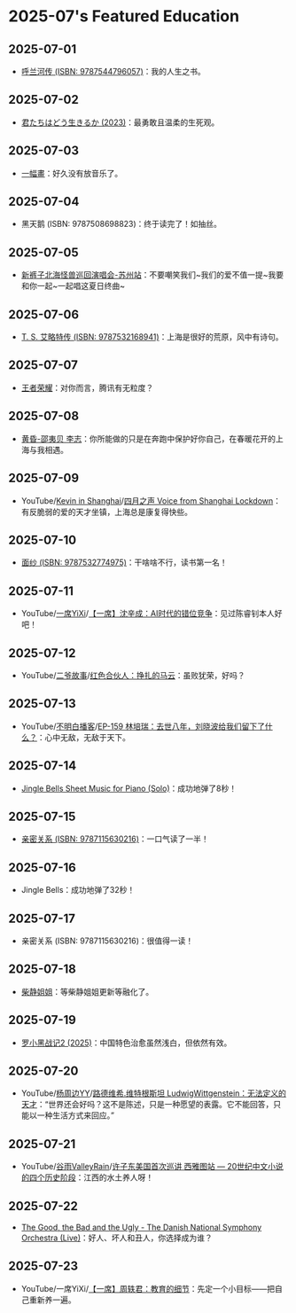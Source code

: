 # 2025-07's Featured Education

## 2025-07-01

- [呼兰河传 (ISBN: 9787544796057)](https://book.douban.com/subject/36350991/)：我的人生之书。

## 2025-07-02

- [君たちはどう生きるか (2023)](https://movie.douban.com/subject/26925611/)：最勇敢且温柔的生死观。

## 2025-07-03

- [一幅畫](https://youtu.be/NVx949129XE)：好久没有放音乐了。

## 2025-07-04

- 黑天鹅 (ISBN: 9787508698823)：终于读完了！如抽丝。

## 2025-07-05

- [新裤子北海怪兽巡回演唱会-苏州站](https://m.weibo.cn/status/5185190751115017)：不要嘲笑我们\~我们的爱不值一提\~我要和你一起\~一起唱这夏日终曲\~

## 2025-07-06

- [T. S. 艾略特传 (ISBN: 9787532168941)](https://book.douban.com/subject/30331839/)：上海是很好的荒原，风中有诗句。

## 2025-07-07

- [王者荣耀](https://pvp.qq.com/)：对你而言，腾讯有无粒度？

## 2025-07-08

- [黄昏-邵夷贝 李志](https://youtu.be/Bt2HimBjcR4)：你所能做的只是在奔跑中保护好你自己，在春暖花开的上海与我相遇。

## 2025-07-09

- YouTube/[Kevin in Shanghai](https://www.youtube.com/@KevininShanghai)/[四月之声 Voice from Shanghai Lockdown](https://youtu.be/38_thLXNHY8)：有反脆弱的爱的天才坐镇，上海总是康复得快些。

## 2025-07-10

- [面纱 (ISBN: 9787532774975)](https://book.douban.com/subject/27091030/)：干啥啥不行，读书第一名！

## 2025-07-11

- YouTube/[一席YiXi](https://www.youtube.com/@yixi2028)/[【一席】沈辛成：AI时代的错位竞争](https://youtu.be/uVjmBVJvP8s)：见过陈睿钊本人好吧！

## 2025-07-12

- YouTube/[二爷故事](https://www.youtube.com/@Tankman2020)/[红色合伙人：挣扎的马云](https://youtu.be/iyVsnPuukeg)：虽败犹荣，好吗？

## 2025-07-13

- YouTube/[不明白播客](https://www.youtube.com/@bumingbai)/[EP-159 林培瑞：去世八年，刘晓波给我们留下了什么？](https://youtu.be/MLvTi3z01vo)：心中无敌，无敌于天下。

## 2025-07-14

- [Jingle Bells Sheet Music for Piano (Solo)](https://musescore.com/caesar/jingle-bells)：成功地弹了8秒！

## 2025-07-15

- [亲密关系 (ISBN: 9787115630216)](https://book.douban.com/subject/36787449/)：一口气读了一半！

## 2025-07-16

- Jingle Bells：成功地弹了32秒！

## 2025-07-17

- 亲密关系 (ISBN: 9787115630216)：很值得一读！

## 2025-07-18

- [柴静姐姐](https://blog.sina.com.cn/s/articlelist_1219548027_0_1.html)：等柴静姐姐更新等融化了。

## 2025-07-19

- [罗小黑战记2 (2025)](https://movie.douban.com/subject/36448279/)：中国特色治愈虽然浅白，但依然有效。

## 2025-07-20

- YouTube/[杨周边YY](https://www.youtube.com/@YY0208)/[路德维希.维特根斯坦 LudwigWittgenstein：无法定义的天才](https://youtu.be/mi7k8tmHGDk)：“世界还会好吗？这不是陈述，只是一种愿望的表露。它不能回答，只能以一种生活方式来回应。”

## 2025-07-21

- YouTube/[谷雨ValleyRain](https://www.youtube.com/@ValleyRain2015)/[许子东美国首次巡讲 西雅图站 — 20世纪中文小说的四个历史阶段](https://youtu.be/8Isf-W1pMkk)：江西的水土养人呀！

## 2025-07-22

- [The Good, the Bad and the Ugly - The Danish National Symphony Orchestra (Live)](https://youtu.be/enuOArEfqGo)：好人、坏人和丑人，你选择成为谁？

## 2025-07-23

- YouTube/一席YiXi/[【一席】周轶君：教育的细节](https://youtu.be/gevH3h-5p6A)：先定一个小目标——把自己重新养一遍。
